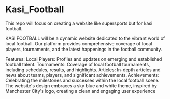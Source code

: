 # Kasi_Football
This repo will focus on creating a website like supersports but for kasi football.

KASI FOOTBALL will be a dynamic website dedicated to the vibrant world of local football. Our platform provides comprehensive coverage of local players, tournaments, and the latest
happenings in the football community.

Features:
Local Players: Profiles and updates on emerging and established football talent.
Tournaments: Coverage of local football tournaments, including schedules, results, and highlights.
Articles: In-depth articles and news about teams, players, and significant achievements.
Achievements: Celebrating the milestones and successes within the local football scene.
The website's design embraces a sky blue and white theme, inspired by Manchester City's logo, creating a clean and engaging user experience
